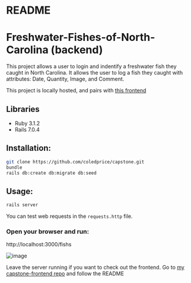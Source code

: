 # README
# Freshwater-Fishes-of-North-Carolina (backend)

This project allows a user to login and indentify a freshwater fish they caught in North Carolina.  It allows the user to log a fish they caught with attributes: Date, Quantity, Image, and Comment.


This project is locally hosted, and pairs with [this frontend](https://github.com/coledprice/capstone-frontend)

## Libraries
<ul>
<li>Ruby 3.1.2</li>
<li>Rails 7.0.4</li>
</ul>

## Installation:
```bash
git clone https://github.com/coledprice/capstone.git
bundle
rails db:create db:migrate db:seed
```

## Usage:
```bash
rails server
```
You can test web requests in the `requests.http` file.

### Open your browser and run:
http://localhost:3000/fishs

![image](https://user-images.githubusercontent.com/116182313/215846024-e61b7859-98bf-4a41-bd6b-3986b5499ed6.png)

Leave the server running if you want to check out the frontend. Go to [my capstone-frontend repo](https://github.com/coledprice/capstone-frontend) and follow the README

